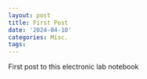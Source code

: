 ```yaml
---
layout: post
title: First Post
date: '2024-04-10'
categories: Misc.
tags: 
---
```

First post to this electronic lab notebook
